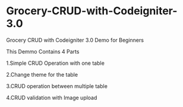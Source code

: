 # Grocery-CRUD-with-Codeigniter-3.0
Grocery CRUD with Codeigniter 3.0 Demo for Beginners 

This Demmo Contains 4 Parts

  1.Simple CRUD Operation with one table
  
  2.Change theme for the table
  
  3.CRUD operation between multiple table
  
  4.CRUD validation with Image upload

